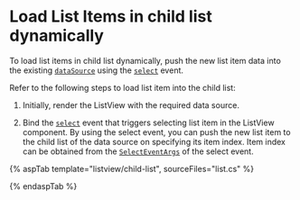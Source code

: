 # Load List Items in child list dynamically

To load list items in child list dynamically, push the new list item data into the existing
[`dataSource`](https://ej2.syncfusion.com/documentation/api/list-view/#datasource) using
the [`select`](https://ej2.syncfusion.com/documentation/api/list-view/#select) event.

Refer to the following steps to load list item into the child list:

1. Initially, render the ListView with the required data source.

2. Bind the [`select`](https://ej2.syncfusion.com/documentation/api/list-view/#select) event that
triggers selecting list item in the ListView component. By using the select event, you can push the new list item to the child
list of the data source on specifying its item index. Item index can be obtained from the
[`SelectEventArgs`](https://ej2.syncfusion.com/documentation/api/list-view/selectEventArgs/) of the
select event.

{% aspTab template="listview/child-list", sourceFiles="list.cs" %}

{% endaspTab %}